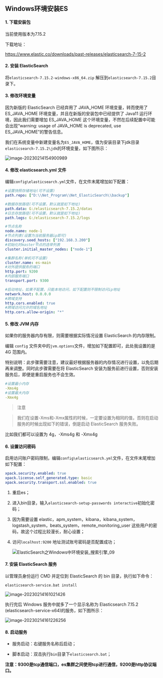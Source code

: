 ## Windows环境安装ES

#### 1. 下载安装包

当前使用版本为7.15.2

下载地址：

https://www.elastic.co/downloads/past-releases/elasticsearch-7-15-2

#### 2. 安装 ElasticSearch

将`elasticsearch-7.15.2-windows-x86_64.zip` 解压到`elasticsearch-7.15.2`目录下。

#### 3. 修改环境变量

因为新版的 ElasticSearch 已经弃用了 JAVA_HOME 环境变量，转而使用了 ES_JAVA_HOME 环境变量，并且在新版的安装包中已经提供了 Java11 运行环境，因此我们需要增加 ES_JAVA_HOME 这个环境变量，不然在后续配置中可能会出现“warning: usage of JAVA_HOME is deprecated, use ES_JAVA_HOME”的警告信息。

我们在系统变量中新建变量名为`ES_JAVA_HOME`，值为安装目录下jdk目录`elasticsearch-7.15.2\jdk`的环境变量，如下图所示：

![image-20230214154900989](https://bucket-1312501492.cos.ap-nanjing.myqcloud.com/img/image-20230214154900989.png)

#### 4. 修改 elasticsearch.yml 文件

编辑`config\elasticsearch.yml`文件，在文件末尾增加如下配置：

```yml
#设置快照存储地址(可不设置)
path.repo: ["D:\\Net_Program\\Net_ElasticSearch\\backup"]

#数据存放路径(可不设置，默认就是如下地址)
path.data: G:/elasticsearch-7.15.2/datas
#日志存放路径(可不设置，默认就是如下地址)
path.logs: G:/elasticsearch-7.15.2/logs

#节点名称
node.name: node-1
#节点列表(设置为当前服务器ip即可)
discovery.seed_hosts: ["192.168.3.200"]
#初始化时master节点的选举列表
cluster.initial_master_nodes: ["node-1"]

#集群名称(单机可不设置)
cluster.name: es-main
#对外提供服务的端口
http.port: 9200
#内部服务端口
transport.port: 9300

#启动地址，如果不配置，只能本地访问，如下配置则不限制访问ip地址
network.host: 0.0.0.0
#跨域支持
http.cors.enabled: true
#跨域访问允许的域名地址
http.cors.allow-origin: "*"
```

#### 5. 修改 JVM 内存

如果你的服务器内存有限，则需要根据实际情况设置 ElasticSearch 的内存限制。

编辑 `config` 文件夹中的`jvm.options`文件，增加如下配置即可，此处我设置的是 4G 范围内。

特别说明：此步骤需要注意，建议最好根据服务器的内存情况进行设置，以免后期再来调整。同时此步骤需要在将 ElasticSearch 安装为服务前进行设置，否则安装服务后，即便是重启服务也不会生效。

```yml
#设置最小内存
-Xms4g
#设置最大内存
-Xmx4g
```

>
> 注意
>

> 我们在设置-Xms和-Xmx属性的时候，一定要设置为相同的值，否则在启动服务的时候出现如下的错误，倒是启动 ElasticSearch 服务失败。
>

比如我们都可以设置为 4g，-Xms4g 和 -Xmx4g

#### 6. 设置访问密码

启用访问账户密码限制，编辑`config\elasticsearch.yml`文件，在文件末尾增加如下配置：

```yml
xpack.security.enabled: true
xpack.license.self_generated.type: basic
xpack.security.transport.ssl.enabled: true
```

1. 重启es；

2. 进入bin目录，输入`elasticsearch-setup-passwords interactive`初始化密码；

3. 因为需要设置 elastic，apm_system，kibana，kibana_system，logstash_system，beats_system，remote_monitoring_user 这些用户的密码，故这个过程比较漫长，耐心设置；

4. 访问`localhost:9200` 地址测试账号密码是否配置成功；

   ![ElasticSearch之Windows中环境安装_搜索引擎_09](https://bucket-1312501492.cos.ap-nanjing.myqcloud.com/img/30180327_635e4befa693910180.png)

#### 7. 安装 ElasticSearch 服务

以管理员身份运行 CMD 并定位到 ElasticSearch 的 bin 目录，执行如下命令：

```shell
elasticsearch-service.bat install
```

![image-20230214161021426](https://bucket-1312501492.cos.ap-nanjing.myqcloud.com/img/image-20230214161021426.png)

执行完后 Windows 服务中就多了一个显示名称为 Elasticsearch 7.15.2 (elasticsearch-service-x64)的服务，如下图所示：

![image-20230214161226256](https://bucket-1312501492.cos.ap-nanjing.myqcloud.com/img/image-20230214161226256.png)

#### 8. 启动服务

- 服务启动：右键服务名称后启动；

- 脚本启动：双击执行`bin`目录下`elasticsearch.bat`；

**注意：9300是tcp通信端口，es集群之间使用tcp进行通信，9200是http协议端口。**

